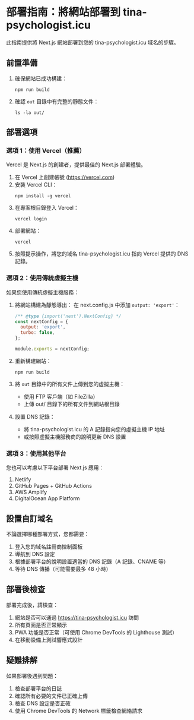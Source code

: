 # 部署指南：將網站部署到 tina-psychologist.icu

此指南提供將 Next.js 網站部署到您的 tina-psychologist.icu 域名的步驟。

## 前置準備

1. 確保網站已成功構建：
   ```
   npm run build
   ```

2. 確認 `out` 目錄中有完整的靜態文件：
   ```
   ls -la out/
   ```

## 部署選項

### 選項 1：使用 Vercel（推薦）

Vercel 是 Next.js 的創建者，提供最佳的 Next.js 部署體驗。

1. 在 Vercel 上創建帳號 (https://vercel.com)
2. 安裝 Vercel CLI：
   ```
   npm install -g vercel
   ```
3. 在專案根目錄登入 Vercel：
   ```
   vercel login
   ```
4. 部署網站：
   ```
   vercel
   ```
5. 按照提示操作，將您的域名 tina-psychologist.icu 指向 Vercel 提供的 DNS 記錄。

### 選項 2：使用傳統虛擬主機

如果您使用傳統虛擬主機服務：

1. 將網站構建為靜態導出：
   在 next.config.js 中添加 `output: 'export'`：
   ```javascript
   /** @type {import('next').NextConfig} */
   const nextConfig = {
     output: 'export',
     turbo: false,
   };
   
   module.exports = nextConfig;
   ```

2. 重新構建網站：
   ```
   npm run build
   ```

3. 將 `out` 目錄中的所有文件上傳到您的虛擬主機：
   - 使用 FTP 客戶端（如 FileZilla）
   - 上傳 out/ 目錄下的所有文件到網站根目錄

4. 設置 DNS 記錄：
   - 將 tina-psychologist.icu 的 A 記錄指向您的虛擬主機 IP 地址
   - 或按照虛擬主機服務商的說明更新 DNS 設置

### 選項 3：使用其他平台

您也可以考慮以下平台部署 Next.js 應用：

1. Netlify
2. GitHub Pages + GitHub Actions
3. AWS Amplify
4. DigitalOcean App Platform

## 設置自訂域名

不論選擇哪種部署方式，您都需要：

1. 登入您的域名註冊商控制面板
2. 導航到 DNS 設定
3. 根據部署平台的說明設置適當的 DNS 記錄（A 記錄、CNAME 等）
4. 等待 DNS 傳播（可能需要最多 48 小時）

## 部署後檢查

部署完成後，請檢查：

1. 網站是否可以通過 https://tina-psychologist.icu 訪問
2. 所有頁面是否正常顯示
3. PWA 功能是否正常（可使用 Chrome DevTools 的 Lighthouse 測試）
4. 在移動設備上測試響應式設計

## 疑難排解

如果部署後遇到問題：

1. 檢查部署平台的日誌
2. 確認所有必要的文件已正確上傳
3. 檢查 DNS 設定是否正確
4. 使用 Chrome DevTools 的 Network 標籤檢查網絡請求 